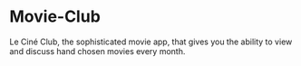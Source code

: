 # Movie-Club
Le Ciné Club, the sophisticated movie app, that gives you the ability to view and discuss hand chosen movies every month. 
